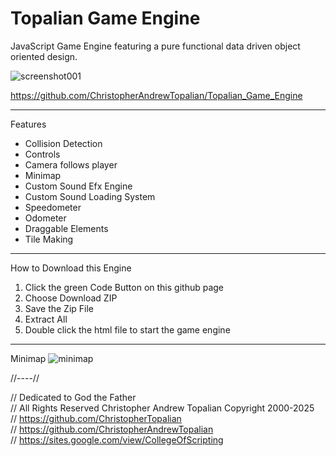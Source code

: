 # Topalian Game Engine

JavaScript Game Engine featuring a pure functional data driven object oriented design.

![screenshot001](https://github.com/ChristopherAndrewTopalian/Topalian_Game_Engine/blob/main/src/media/textures/screenshots/001.PNG)

https://github.com/ChristopherAndrewTopalian/Topalian_Game_Engine

---

Features  
* Collision Detection
* Controls
* Camera follows player
* Minimap
* Custom Sound Efx Engine
* Custom Sound Loading System
* Speedometer
* Odometer
* Draggable Elements
* Tile Making

---

How to Download this Engine
1. Click the green Code Button on this github page
2. Choose Download ZIP
3. Save the Zip File
4. Extract All
5. Double click the html file to start the game engine

---

Minimap
![minimap](https://github.com/ChristopherAndrewTopalian/Topalian_Game_Engine/blob/main/src/media/textures/screenshots/minimap.PNG)

//----//

// Dedicated to God the Father  
// All Rights Reserved Christopher Andrew Topalian Copyright 2000-2025  
// https://github.com/ChristopherTopalian  
// https://github.com/ChristopherAndrewTopalian  
// https://sites.google.com/view/CollegeOfScripting  

